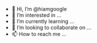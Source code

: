 - 👋 Hi, I’m @hiamgoogle
- 👀 I’m interested in ...
- 🌱 I’m currently learning ...
- 💞️ I’m looking to collaborate on ...
- 📫 How to reach me ...

<!---
hiamgoogle/hiamgoogle is a ✨ special ✨ repository because its `README.md` (this file) appears on your GitHub profile.
You can click the Preview link to take a look at your changes.
--->

